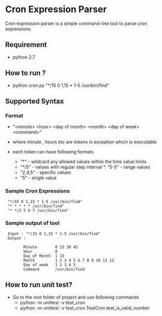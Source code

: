 # Cron Expression Parser

Cron expression parser is a simple command-line tool to parse cron expressions.

## Requirement
   - python 2.7

## How to run ?
   - python cron.py "*/15 0 1,15 * 1-5 /usr/bin/find"

## Supported Syntax
###  Format
   - "\<minute\> \<hour\> \<day of month\> \<month\> \<day of week\> \<command\>"
   - where minute , hours etc are tokens <command> is exception which is executable
   - each token can have following formats
        
        *  "*"     - wildcard any allowed values within the time value limits
        *  "*/5"   - values with regular step interval
        *. "5-5"   - range values
        *  "2,4,5" - specific values
        *  "5"     - single value
        

###  Sample Cron Expressions
     "*/15 0 1,15 * 1-5 /usr/bin/find"
     "* * * * * /usr/bin/find"
     "* */3 5 6 7 /usr/bin/find"
### Sample output of tool
     Input : "*/15 0 1,15 * 1-5 /usr/bin/find"
     Output :

            Minute        0 15 30 45
            Hour          0
            Day of Month  1 15
            Month         1 2 3 4 5 6 7 8 9 10 11 12
            Day of week   1 2 3 4 5
            Command       /usr/bin/find

## How to run unit test?
   - Go to the root folder of project and use following commands
       * python  -m unittest -v test_cron
       * python -m unittest  -v test_cron.TestCron.test_is_valid_number
